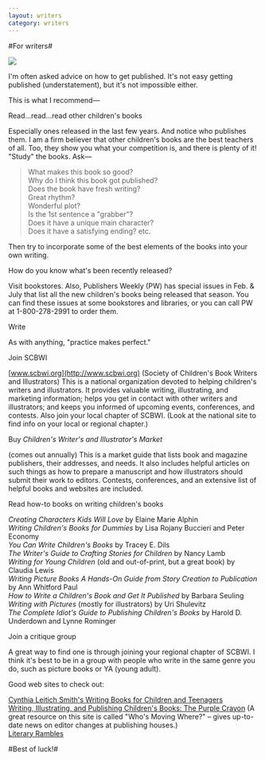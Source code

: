 ```yaml
---
layout: writers
category: writers
---
```


#For writers#

<img src="{{site.baseurl}}/img/writers_typing.jpg">

I'm often asked advice on how to get published. It's not easy getting published (understatement), but it's not impossible either.

This is what I recommend—

<p class="h4">Read…read…read other children's books</p>

Especially ones released in the last few years. And notice who publishes them. I am a firm believer that other children's books are the best teachers of all. Too, they show you what your competition is, and there is plenty of it! "Study" the books. Ask—

> What makes this book so good?  
> Why do I think this book got published?  
> Does the book have fresh writing?  
> Great rhythm?  
> Wonderful plot?  
> Is the 1st sentence a "grabber"?  
> Does it have a unique main character?  
> Does it have a satisfying ending? etc.

Then try to incorporate some of the best elements of the books into your own writing.

How do you know what's been recently released?

Visit bookstores. Also, Publishers Weekly (PW) has special issues in Feb. & July that list all the new children's books being released that season. You can find these issues at some bookstores and libraries, or you can call PW at 1-800-278-2991 to order them.

<p class="h4">Write</p>

As with anything, "practice makes perfect."

<p class="h4">Join SCBWI</p>

[www.scbwi.org](http://www.scbwi.org) (Society of Children's Book Writers and Illustrators) This is a national organization devoted to helping children's writers and illustrators. It provides valuable writing, illustrating, and marketing information; helps you get in contact with other writers and illustrators; and keeps you informed of upcoming events, conferences, and contests. Also join your local chapter of SCBWI. (Look at the national site to find info on your local or regional chapter.)

<p class="h4">Buy <i>Children's Writer's and Illustrator's Market</i></p>

(comes out annually) This is a market guide that lists book and magazine publishers, their addresses, and needs. It also includes helpful articles on such things as how to prepare a manuscript and how illustrators should submit their work to editors. Contests, conferences, and an extensive list of helpful books and websites are included.

<p class="h4">Read how-to books on writing children's books</p>

<div id="goodbooks"><p>

<i>Creating Characters Kids Will Love</i> by Elaine Marie Alphin <br />
<i>Writing Children's Books for Dummies</i> by Lisa Rojany Buccieri and Peter Economy <br />
<i>You Can Write Children's Books</i> by Tracey E. Dils <br />
<i>The Writer's Guide to Crafting Stories for Children</i> by Nancy Lamb <br />
<i>Writing for Young Children</i> (old and out-of-print, but a great book) by Claudia Lewis <br />
<i>Writing Picture Books A Hands-On Guide from Story Creation to Publication</i> by Ann Whitford Paul <br />
<i>How to Write a Children's Book and Get It Published</i> by Barbara Seuling <br />
<i>Writing with Pictures</i> (mostly for illustrators) by Uri Shulevitz <br />
<i>The Complete Idiot's Guide to Publishing Children's Books</i> by Harold D. Underdown and Lynne Rominger

</p></div>

<p class="h4">Join a critique group</p>

A great way to find one is through joining your regional chapter of SCBWI. I think it's best to be in a group with people who write in the same genre you do, such as picture books or YA (young adult).

<p class="h4">Good web sites to check out:</p>

[Cynthia Leitich Smith's Writing Books for Children and Teenagers](http://www.cynthialeitichsmith.com/for_writers/writing_for_kids/writingforkids.html)  
[Writing, Illustrating, and Publishing Children's Books: The Purple Crayon](http://www.underdown.org) (A great resource on this site is called "Who's Moving Where?" – gives up-to-date news on editor changes at publishing houses.)  
[Literary Rambles](http://www.literaryrambles.com)

#Best of luck!#